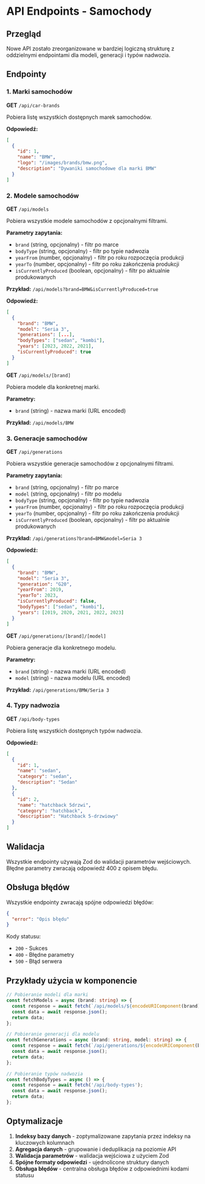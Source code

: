 # API Endpoints - Samochody

## Przegląd

Nowe API zostało zreorganizowane w bardziej logiczną strukturę z oddzielnymi endpointami dla modeli, generacji i typów nadwozia.

## Endpointy

### 1. Marki samochodów
**GET** `/api/car-brands`

Pobiera listę wszystkich dostępnych marek samochodów.

**Odpowiedź:**
```json
[
  {
    "id": 1,
    "name": "BMW",
    "logo": "/images/brands/bmw.png",
    "description": "Dywaniki samochodowe dla marki BMW"
  }
]
```

### 2. Modele samochodów
**GET** `/api/models`

Pobiera wszystkie modele samochodów z opcjonalnymi filtrami.

**Parametry zapytania:**
- `brand` (string, opcjonalny) - filtr po marce
- `bodyType` (string, opcjonalny) - filtr po typie nadwozia
- `yearFrom` (number, opcjonalny) - filtr po roku rozpoczęcia produkcji
- `yearTo` (number, opcjonalny) - filtr po roku zakończenia produkcji
- `isCurrentlyProduced` (boolean, opcjonalny) - filtr po aktualnie produkowanych

**Przykład:** `/api/models?brand=BMW&isCurrentlyProduced=true`

**Odpowiedź:**
```json
[
  {
    "brand": "BMW",
    "model": "Seria 3",
    "generations": [...],
    "bodyTypes": ["sedan", "kombi"],
    "years": [2023, 2022, 2021],
    "isCurrentlyProduced": true
  }
]
```

**GET** `/api/models/[brand]`

Pobiera modele dla konkretnej marki.

**Parametry:**
- `brand` (string) - nazwa marki (URL encoded)

**Przykład:** `/api/models/BMW`

### 3. Generacje samochodów
**GET** `/api/generations`

Pobiera wszystkie generacje samochodów z opcjonalnymi filtrami.

**Parametry zapytania:**
- `brand` (string, opcjonalny) - filtr po marce
- `model` (string, opcjonalny) - filtr po modelu
- `bodyType` (string, opcjonalny) - filtr po typie nadwozia
- `yearFrom` (number, opcjonalny) - filtr po roku rozpoczęcia produkcji
- `yearTo` (number, opcjonalny) - filtr po roku zakończenia produkcji
- `isCurrentlyProduced` (boolean, opcjonalny) - filtr po aktualnie produkowanych

**Przykład:** `/api/generations?brand=BMW&model=Seria 3`

**Odpowiedź:**
```json
[
  {
    "brand": "BMW",
    "model": "Seria 3",
    "generation": "G20",
    "yearFrom": 2019,
    "yearTo": 2023,
    "isCurrentlyProduced": false,
    "bodyTypes": ["sedan", "kombi"],
    "years": [2019, 2020, 2021, 2022, 2023]
  }
]
```

**GET** `/api/generations/[brand]/[model]`

Pobiera generacje dla konkretnego modelu.

**Parametry:**
- `brand` (string) - nazwa marki (URL encoded)
- `model` (string) - nazwa modelu (URL encoded)

**Przykład:** `/api/generations/BMW/Seria 3`

### 4. Typy nadwozia
**GET** `/api/body-types`

Pobiera listę wszystkich dostępnych typów nadwozia.

**Odpowiedź:**
```json
[
  {
    "id": 1,
    "name": "sedan",
    "category": "sedan",
    "description": "Sedan"
  },
  {
    "id": 2,
    "name": "hatchback 5drzwi",
    "category": "hatchback",
    "description": "Hatchback 5-drzwiowy"
  }
]
```

## Walidacja

Wszystkie endpointy używają Zod do walidacji parametrów wejściowych. Błędne parametry zwracają odpowiedź 400 z opisem błędu.

## Obsługa błędów

Wszystkie endpointy zwracają spójne odpowiedzi błędów:

```json
{
  "error": "Opis błędu"
}
```

Kody statusu:
- `200` - Sukces
- `400` - Błędne parametry
- `500` - Błąd serwera

## Przykłady użycia w komponencie

```typescript
// Pobieranie modeli dla marki
const fetchModels = async (brand: string) => {
  const response = await fetch(`/api/models/${encodeURIComponent(brand)}`);
  const data = await response.json();
  return data;
};

// Pobieranie generacji dla modelu
const fetchGenerations = async (brand: string, model: string) => {
  const response = await fetch(`/api/generations/${encodeURIComponent(brand)}/${encodeURIComponent(model)}`);
  const data = await response.json();
  return data;
};

// Pobieranie typów nadwozia
const fetchBodyTypes = async () => {
  const response = await fetch('/api/body-types');
  const data = await response.json();
  return data;
};
```

## Optymalizacje

1. **Indeksy bazy danych** - zoptymalizowane zapytania przez indeksy na kluczowych kolumnach
2. **Agregacja danych** - grupowanie i deduplikacja na poziomie API
3. **Walidacja parametrów** - walidacja wejściowa z użyciem Zod
4. **Spójne formaty odpowiedzi** - ujednolicone struktury danych
5. **Obsługa błędów** - centralna obsługa błędów z odpowiednimi kodami statusu
